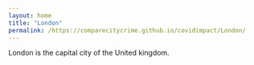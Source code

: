 ```yaml
---
layout: home
title: "London"
permalink: /https://comparecitycrime.github.io/covidimpact/London/
---
```


London is the capital city of the United kingdom.
